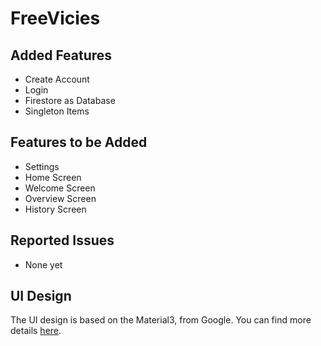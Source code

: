 # FreeVicies

## Added Features
- Create Account
- Login
- Firestore as Database
- Singleton Items

## Features to be Added
- Settings
- Home Screen
- Welcome Screen
- Overview Screen
- History Screen

## Reported Issues
- None yet

## UI Design
The UI design is based on the Material3, from Google. You can find more details [here](https://m3.material.io/).
